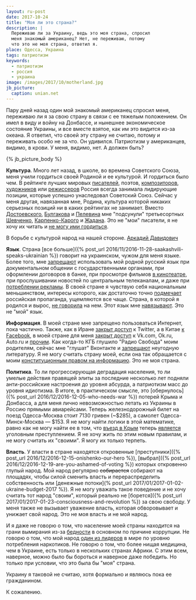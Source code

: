 ```yaml
---
layout: ru-post
date: 2017-10-24
title: "Моя ли это страна?"
description: |
  Переживаю ли за Украину, ведь это моя страна, спросил
  меня знакомый американец? Нет, не переживаю, потому
  что это не моя страна, ответил я.
place: Одесса, Украина
tags: патриотизм
keywords:
  - патриотизм
  - россия
  - украина
image: /images/2017/10/motherland.jpg
jb_picture:
  caption: unian.net
---
```


Пару дней назад один мой знакомый американец спросил меня, переживаю
ли я за свою страну в связи с ее тяжелым положением. Он имел в виду
и войну на Донбассе, и нынешнее экономическое состояние Украины,
и все вместе взятое, как им это видится из-за океана.
Я ответил, что своей эту страну не считаю, потому и
переживать особо не за что. Он удивился. Патриотизм у американцев, видимо,
в крови. У меня, видимо, нет. А должен быть?

{% jb_picture_body %}

<!--more-->

**Культура**. Много лет назад, в школе, во времена Советского Союза,
меня учили гордиться своей Родиной и ее культурой. И гордиться было чем.
В рейтинге лучших мировых
[писателей](http://os.colta.ru/news/details/34174/),
поэтов,
[композиторов](https://www.discogs.com/lists/The-50-Greatest-Composers/1571),
[художников](http://www.theartwolf.com/articles/most-important-painters.htm)
или
[режиссеров](http://www.imdb.com/list/ls056848274/)
Россия всегда занимала лидирующие позиции, которые успешно
унаследовал Советский Союз. Сейчас у меня другая, навязанная мне, Родина,
культура которой никаких серьезных позиций ни в каких рейтингах не занимает.
Вместо
[Достоевского](https://ru.wikipedia.org/wiki/%D0%94%D0%BE%D1%81%D1%82%D0%BE%D0%B5%D0%B2%D1%81%D0%BA%D0%B8%D0%B9,_%D0%A4%D1%91%D0%B4%D0%BE%D1%80_%D0%9C%D0%B8%D1%85%D0%B0%D0%B9%D0%BB%D0%BE%D0%B2%D0%B8%D1%87),
[Булгакова](https://ru.wikipedia.org/wiki/%D0%91%D1%83%D0%BB%D0%B3%D0%B0%D0%BA%D0%BE%D0%B2,_%D0%9C%D0%B8%D1%85%D0%B0%D0%B8%D0%BB_%D0%90%D1%84%D0%B0%D0%BD%D0%B0%D1%81%D1%8C%D0%B5%D0%B2%D0%B8%D1%87)
и
[Пелевина](https://ru.wikipedia.org/wiki/%D0%9F%D0%B5%D0%BB%D0%B5%D0%B2%D0%B8%D0%BD,_%D0%92%D0%B8%D0%BA%D1%82%D0%BE%D1%80_%D0%9E%D0%BB%D0%B5%D0%B3%D0%BE%D0%B2%D0%B8%D1%87)
мне "подсунули" третьесортных
[Шевченко](https://ru.wikipedia.org/wiki/%D0%A8%D0%B5%D0%B2%D1%87%D0%B5%D0%BD%D0%BA%D0%BE,_%D0%A2%D0%B0%D1%80%D0%B0%D1%81_%D0%93%D1%80%D0%B8%D0%B3%D0%BE%D1%80%D1%8C%D0%B5%D0%B2%D0%B8%D1%87),
[Карпенко-Карого](https://ru.wikipedia.org/wiki/%D0%9A%D0%B0%D1%80%D0%BF%D0%B5%D0%BD%D0%BA%D0%BE-%D0%9A%D0%B0%D1%80%D1%8B%D0%B9,_%D0%98%D0%B2%D0%B0%D0%BD_%D0%9A%D0%B0%D1%80%D0%BF%D0%BE%D0%B2%D0%B8%D1%87)
и
[Жадана](https://ru.wikipedia.org/wiki/%D0%96%D0%B0%D0%B4%D0%B0%D0%BD,_%D0%A1%D0%B5%D1%80%D0%B3%D0%B5%D0%B9_%D0%92%D0%B8%D0%BA%D1%82%D0%BE%D1%80%D0%BE%D0%B2%D0%B8%D1%87).
Это не "мои" писатели, я не хочу их читать и
[не могу ими гордиться](https://ru.espreso.tv/blogs/2016/01/11/ukraynskye_kultura_y_yazyk_mertvy).

<aside class="quote">
В борьбе с культурой народ на нашей стороне.
<span><a href="http://shoyher.narod.ru/Letz/davidovichkn.html">Аркадий Давидович</a></span>
</aside>

**Язык**. Страна [все больше]({% post_url 2016/11/2016-11-28-saakashvili-speaks-ukrainian %})
говорит на украинском,
чужом для меня языке. Более того, мне
[запрещают](https://vesti-ukr.com/politika/221122-jazyk)
использовать мой родной русский язык при документальном общении с государственными органами,
при оформлении договоров в банке, при просмотре фильмов
[в кинотеатре](http://korrespondent.net/world/worldabus/1249196-vesti-ru-vo-vseh-kinoteatrah-ukrainy-teper-pokazyvayut-filmy-tolko-na-ukrainskom),
при прослушивании новостей по центральным телеканалам, и даже при
[потреблении рекламы](https://gazeta.ua/ru/articles/mova-zavtra/_reklama-budet-tolko-na-ukrainskom-yazyke/774246).
В своей стране я чувствую себя национальным меньшинством,
интересы которого, как достаточно точно
[подмечает](http://gordonua.com/news/worldnews/matvienko-zayavila-chto-rossiya-ne-dopustit-prinyatiya-v-ukraine-novogo-zakona-ob-obrazovanii-212753.html)
российская пропаганда,
ущемляются все чаще. Страна, в которой я родился и вырос,
[не говорила](http://moyaosvita.com.ua/istoriya-ukrainu/ukrainoyazychnoe-i-russkoyazychnoe-naselenie-ukrainy/)
на нем. Этот язык мне
[навязывают](http://rian.com.ua/analytics/20170929/1028107706.html).
Это не "мой" язык.

**Информация**. В моей стране мне запрещено пользоваться Интернет, пока частично.
Также, как в Иране
[закрыт доступ](http://america.aljazeera.com/opinions/2014/4/iran-twitter-rouhaniinternetcensorship.html)
к Twitter, а в Китае
[к Facebook](http://money.cnn.com/gallery/technology/2016/05/23/banned-china-10/4.html),
в моей стране для меня
[закрыт доступ](https://news.finance.ua/ru/news/-/401698/v-ukraine-zapretyat-dostup-k-vkontakte-kinopoisku-yandeksu-i-mailru-kak-obojti-blokirovku)
к Vk.com, Ok.ru, Auto.ru
и [прочим](http://gordonua.com/news/politics/spisok-rossiyskih-saytov-kotorye-zablokiruyut-v-ukraine-188414.html).
Как когда-то
КГБ глушило "Радио Свобода" моим родителям, сейчас мне "глушат" Вконтакте
и [запрещают](https://strana.ua/news/70629-segodnya-v-ukraine-vstupil-v-silu-poryadok-izyatiya-iz-prodazhi-rossijskih-knig-i-zhurnalov.html)
неугодную литературу. Я не могу
считать страну моей, если она так обращается с моим
[конституционным правом на информацию](http://www.solor.gov.ua/info/19/8264).
Это не моя страна.

**Политика**. То ли прогрессирующая деградация населения, то ли умелые действия
правящей элиты за последние несколько лет подняли анти-российские настроения
до уровня абсурда, а патриотизм масс до уровня идиотизма. В итоге,
в практическом смысле, это
[обернулось]({% post_url 2016/12/2016-12-05-who-needs-war %})
потерей Крыма и Донбасса, а для меня
лично невозможностью летать из Украины в Россию прямыми авиарейсами. Теперь
железнодорожный билет на поезд Одесса-Москва стоит 7130 гривен (~$285), а самолет
Одесса-Минск-Москва &mdash; $153. Я не могу найти логики
в этой математике, равно как не могу найти ее в том, что
[въезд в Крым](https://www.svoboda.org/a/25319809.html)
теперь
[является](http://www.pravda.com.ua/rus/news/2017/04/12/7141061/)
уголовным преступлением. Я не хочу жить по этим новым правилам,
и не могу считать их "своими". Я могу их только терпеть.

**Власть**. У власти в стране находятся откровенные
[преступники]({% post_url 2016/12/2016-12-15-onishenko-our-hero %}),
[выбрал]({% post_url 2016/12/2016-12-19-are-you-ashamed-of-voting %}) которых
откровенно глупый народ. Мой народ регулярно ~~собирается~~ собирают на площадях, чтобы
силой сменить власть и перераспределить собственность или
[денежные потоки](% post_url 2017/01/2017-01-02-ukraine-budget-2017 %}).
Я не могу уважать такое поведение и не хочу считать тот народ "своим",
который реально не [борется]({% post_url 2017/01/2017-01-23-consciousness-and-revolution %}) за свою свободу.
У меня также не вызывает уважение власть, которая обворовывает и унижает свой
народ. Это не моя власть и не мой народ.

И я даже не говорю о том, что население моей страны находится на грани вымирания
из-за [бедности](https://censor.net.ua/news/434195/za_chertoyi_bednosti_jivet_60_naseleniya_ukrainy_oon)
в основном по причине коррупции. Не говорю о том, что мой народ
[один из лидеров](http://nv.ua/lifestyle/life/issledovanie-pokazalo-zhiteli-kakih-stran-upotrebljajut-bolshe-vsego-narkotikov-65834.html)
в мире по уровню потребления наркотиков. Не говорю о том,
что более нищая медицина, чем в Украине, есть только в нескольких странах
Африки. С этим всем, наверное, можно было бы бороться и наверное даже победить. Но только
при условии, что это была бы "моя" страна.

Украину я таковой не считаю, хотя формально и являюсь пока ее гражданином.

К сожалению.

